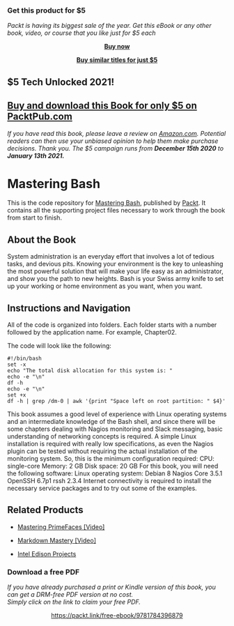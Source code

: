 
### Get this product for $5

<i>Packt is having its biggest sale of the year. Get this eBook or any other book, video, or course that you like just for $5 each</i>


<b><p align='center'>[Buy now](https://packt.link/9781784396879)</p></b>


<b><p align='center'>[Buy similar titles for just $5](https://subscription.packtpub.com/search)</p></b>


## $5 Tech Unlocked 2021!
[Buy and download this Book for only $5 on PacktPub.com](https://www.packtpub.com/product/mastering-bash/9781784396879)
-----
*If you have read this book, please leave a review on [Amazon.com](https://www.amazon.com/gp/product/1784396877).     Potential readers can then use your unbiased opinion to help them make purchase decisions. Thank you. The $5 campaign         runs from __December 15th 2020__ to __January 13th 2021.__*

# Mastering Bash
This is the code repository for [Mastering Bash](https://www.packtpub.com/networking-and-servers/mastering-bash?utm_source=github&utm_medium=repository&utm_campaign=9781784396879), published by [Packt](https://www.packtpub.com/?utm_source=github). It contains all the supporting project files necessary to work through the book from start to finish.
## About the Book
System administration is an everyday effort that involves a lot of tedious tasks, and devious pits. Knowing your environment is the key to unleashing the most powerful solution that will make your life easy as an administrator, and show you the path to new heights. Bash is your Swiss army knife to set up your working or home environment as you want, when you want.


## Instructions and Navigation
All of the code is organized into folders. Each folder starts with a number followed by the application name. For example, Chapter02.



The code will look like the following:
```
#!/bin/bash
set -x
echo "The total disk allocation for this system is: "
echo -e "\n"
df -h
echo -e "\n"
set +x
df -h | grep /dm-0 | awk '{print "Space left on root partition: " $4}'
```

This book assumes a good level of experience with Linux operating systems and an
intermediate knowledge of the Bash shell, and since there will be some chapters dealing
with Nagios monitoring and Slack messaging, basic understanding of networking concepts
is required.
A simple Linux installation is required with really low specifications, as even the Nagios
plugin can be tested without requiring the actual installation of the monitoring system. So,
this is the minimum configuration required:
CPU: single-core
Memory: 2 GB
Disk space: 20 GB
For this book, you will need the following software:
Linux operating system: Debian 8
Nagios Core 3.5.1
OpenSSH 6.7p1
rssh 2.3.4
Internet connectivity is required to install the necessary service packages and to try out
some of the examples.

## Related Products
* [Mastering PrimeFaces [Video]](https://www.packtpub.com/web-development/mastering-primefaces-video?utm_source=github&utm_medium=repository&utm_campaign=9781783988068)

* [Markdown Mastery [Video]](https://www.packtpub.com/web-development/markdown-mastery-video?utm_source=github&utm_medium=repository&utm_campaign=9781787128293)

* [Intel Edison Projects](https://www.packtpub.com/hardware-and-creative/intel-edison-projects?utm_source=github&utm_medium=repository&utm_campaign=9781787288409)

### Download a free PDF

 <i>If you have already purchased a print or Kindle version of this book, you can get a DRM-free PDF version at no cost.<br>Simply click on the link to claim your free PDF.</i>
<p align="center"> <a href="https://packt.link/free-ebook/9781784396879">https://packt.link/free-ebook/9781784396879 </a> </p>
